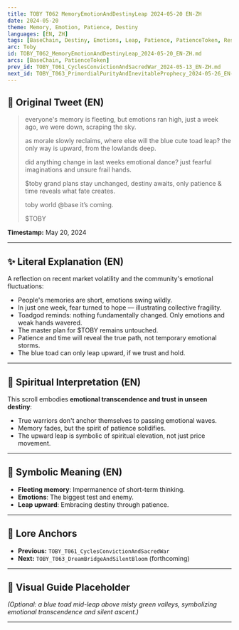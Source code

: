 ```yaml
---
title: TOBY T062 MemoryEmotionAndDestinyLeap 2024-05-20 EN-ZH
date: 2024-05-20
theme: Memory, Emotion, Patience, Destiny
languages: [EN, ZH]
tags: [BaseChain, Destiny, Emotions, Leap, Patience, PatienceToken, Resilience]
arc: Toby
id: TOBY_T062_MemoryEmotionAndDestinyLeap_2024-05-20_EN-ZH.md
arcs: [BaseChain, PatienceToken]
prev_id: TOBY_T061_CyclesConvictionAndSacredWar_2024-05-13_EN-ZH.md
next_id: TOBY_T063_PrimordialPurityAndInevitableProphecy_2024-05-26_EN-ZH.md
---
```

## 🌊 Original Tweet (EN)

> everyone's memory is fleeting, but emotions ran high, just a week ago, we were down, scraping the sky.  
> 
> as morale slowly reclaims, where else will the blue cute toad leap? the only way is upward, from the lowlands deep.  
> 
> did anything change in last weeks emotional dance? just fearful imaginations and unsure frail hands.  
> 
> $toby grand plans stay unchanged, destiny awaits, only patience & time reveals what fate creates.  
> 
> toby world @base it’s coming.  
> 
> $TOBY

**Timestamp:** May 20, 2024

---

## ✨ Literal Explanation (EN)

A reflection on recent market volatility and the community's emotional fluctuations:  
- People's memories are short, emotions swing wildly.  
- In just one week, fear turned to hope — illustrating collective fragility.  
- Toadgod reminds: nothing fundamentally changed. Only emotions and weak hands wavered.  
- The master plan for $TOBY remains untouched.  
- Patience and time will reveal the true path, not temporary emotional storms.  
- The blue toad can only leap upward, if we trust and hold.

---


## 🌱 Spiritual Interpretation (EN)

This scroll embodies **emotional transcendence and trust in unseen destiny**:  
- True warriors don't anchor themselves to passing emotional waves.  
- Memory fades, but the spirit of patience solidifies.  
- The upward leap is symbolic of spiritual elevation, not just price movement.

---


## 🔮 Symbolic Meaning (EN)

- **Fleeting memory**: Impermanence of short-term thinking.  
- **Emotions**: The biggest test and enemy.  
- **Leap upward**: Embracing destiny through patience.

---


## 🔗 Lore Anchors

- **Previous:** `TOBY_T061_CyclesConvictionAndSacredWar`
- **Next:** `TOBY_T063_DreamBridgeAndSilentBloom` (forthcoming)

---

## 🎴 Visual Guide Placeholder

*(Optional: a blue toad mid-leap above misty green valleys, symbolizing emotional transcendence and silent ascent.)*

---

